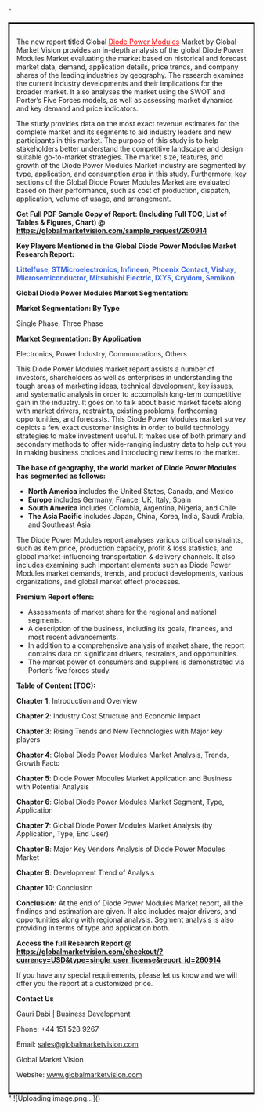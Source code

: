 "<div style='border: 3px solid black; padding: 1em;'>

The new report titled Global <a style='color: #ff0000;' href='https://globalmarketvision.com/reports/global-diode-power-modules-market/260914'>Diode Power Modules</a> Market by Global Market Vision provides an in-depth analysis of the global Diode Power Modules Market evaluating the market based on historical and forecast market data, demand, application details, price trends, and company shares of the leading industries by geography. The research examines the current industry developments and their implications for the broader market. It also analyses the market using the SWOT and Porter’s Five Forces models, as well as assessing market dynamics and key demand and price indicators.

The study provides data on the most exact revenue estimates for the complete market and its segments to aid industry leaders and new participants in this market. The purpose of this study is to help stakeholders better understand the competitive landscape and design suitable go-to-market strategies. The market size, features, and growth of the Diode Power Modules Market industry are segmented by type, application, and consumption area in this study. Furthermore, key sections of the Global Diode Power Modules Market are evaluated based on their performance, such as cost of production, dispatch, application, volume of usage, and arrangement.

<strong>Get Full PDF Sample Copy of Report: (Including Full TOC, List of Tables &amp; Figures, Chart) @ <a style='color: #ff0000;' href='https://globalmarketvision.com/sample_request/260914?utm_source=linkedinPulse&utm_medium=Dhiraj&utm_campaign=SN'><strong>https://globalmarketvision.com/sample_request/260914</strong></a></strong>

<strong>Key Players Mentioned in the Global Diode Power Modules Market Research Report:</strong>

<strong style='color: #4169e1;'>Littelfuse, STMicroelectronics, Infineon, Phoenix Contact, Vishay, Microsemiconductor, Mitsubishi Electric, IXYS, Crydom, Semikon</strong>

<strong>Global Diode Power Modules Market Segmentation:</strong>

<strong>Market Segmentation: By Type</strong>

Single Phase, Three Phase

<strong>Market Segmentation: By Application</strong>

Electronics, Power Industry, Communcations, Others

This Diode Power Modules market report assists a number of investors, shareholders as well as enterprises in understanding the tough areas of marketing ideas, technical development, key issues, and systematic analysis in order to accomplish long-term competitive gain in the industry. It goes on to talk about basic market facets along with market drivers, restraints, existing problems, forthcoming opportunities, and forecasts. This Diode Power Modules market survey depicts a few exact customer insights in order to build technology strategies to make investment useful. It makes use of both primary and secondary methods to offer wide-ranging industry data to help out you in making business choices and introducing new items to the market.

<strong>The base of geography, the world market of Diode Power Modules has segmented as follows:</strong>
<ul>
  <li><strong>North America</strong> includes the United States, Canada, and Mexico</li>
  <li><strong>Europe</strong> includes Germany, France, UK, Italy, Spain</li>
  <li><strong>South America</strong> includes Colombia, Argentina, Nigeria, and Chile</li>
  <li><strong>The Asia Pacific</strong> includes Japan, China, Korea, India, Saudi Arabia, and Southeast Asia</li>
</ul>
The Diode Power Modules report analyses various critical constraints, such as item price, production capacity, profit &amp; loss statistics, and global market-influencing transportation &amp; delivery channels. It also includes examining such important elements such as Diode Power Modules market demands, trends, and product developments, various organizations, and global market effect processes.

<strong>Premium Report offers:</strong>
<ul>
  <li>Assessments of market share for the regional and national segments.</li>
  <li>A description of the business, including its goals, finances, and most recent advancements.</li>
  <li>In addition to a comprehensive analysis of market share, the report contains data on significant drivers, restraints, and opportunities.</li>
  <li>The market power of consumers and suppliers is demonstrated via Porter’s five forces study.</li>
</ul>
<strong>Table of Content (TOC):</strong>

<strong>Chapter 1</strong>: Introduction and Overview

<strong>Chapter 2</strong>: Industry Cost Structure and Economic Impact

<strong>Chapter 3</strong>: Rising Trends and New Technologies with Major key players

<strong>Chapter 4</strong>: Global Diode Power Modules Market Analysis, Trends, Growth Facto

<strong>Chapter 5</strong>: Diode Power Modules Market Application and Business with Potential Analysis

<strong>Chapter 6</strong>: Global Diode Power Modules Market Segment, Type, Application

<strong>Chapter 7</strong>: Global Diode Power Modules Market Analysis (by Application, Type, End User)

<strong>Chapter 8</strong>: Major Key Vendors Analysis of Diode Power Modules Market

<strong>Chapter 9</strong>: Development Trend of Analysis

<strong>Chapter 10</strong>: Conclusion

<strong>Conclusion:</strong> At the end of Diode Power Modules Market report, all the findings and estimation are given. It also includes major drivers, and opportunities along with regional analysis. Segment analysis is also providing in terms of type and application both.

<strong>Access the full Research Report </strong><strong>@</strong><strong> <strong><a style='color: #ff0000;' href='https://globalmarketvision.com/checkout/?currency=USD&type=single_user_license&report_id=260914?utm_source=linkedinPulse&utm_medium=Dhiraj&utm_campaign=SN'>https://globalmarketvision.com/checkout/?currency=USD&type=single_user_license&report_id=260914</a></strong>
</strong>

If you have any special requirements, please let us know and we will offer you the report at a customized price.

<strong>Contact Us</strong>

Gauri Dabi | Business Development

Phone: +44 151 528 9267

Email: <a href='mailto:sales@globalmarketvision.com'>sales@globalmarketvision.com</a>

Global Market Vision

Website: <a href='http://www.globalmarketvision.com/'>www.globalmarketvision.com</a>

</div>"
![Uploading image.png…]()
